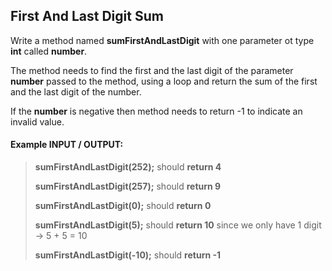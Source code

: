 ## First And Last Digit Sum

Write a method named **sumFirstAndLastDigit** with one parameter ot type **int** called **number**.

The method needs to find the first and the last digit of the parameter **number** passed to the 
method, using a loop and return the sum of the first and the last digit of the number.

If the **number** is negative then method needs to return -1 to indicate an invalid value.

#### Example INPUT / OUTPUT:
> **sumFirstAndLastDigit(252);** should **return 4**
> 
> **sumFirstAndLastDigit(257);** should **return 9**
> 
> **sumFirstAndLastDigit(0);** should **return 0**
> 
> **sumFirstAndLastDigit(5);** should **return 10** since we only have 1 digit -> 5 + 5 = 10
> 
> **sumFirstAndLastDigit(-10);** should **return -1**